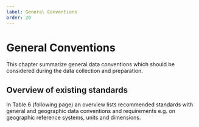 ```yaml
---
label: General Conventions
order: 20
---
```

# General Conventions

This chapter summarize general data conventions which should be considered during the data collection and preparation.

## Overview of existing standards

In Table 6 (following page) an overview lists recommended standards with general and geographic data conventions and
requirements e.g. on geographic reference systems, units and dimensions.
